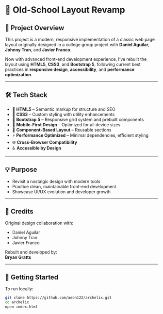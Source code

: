 # 🎨 Old-School Layout Revamp

## 📝 Project Overview

This project is a modern, responsive implementation of a classic web page layout originally designed in a college group project with **Daniel Aguilar**, **Johnny Tran**, and **Javier Franco**.

Now with advanced front-end development experience, I’ve rebuilt the layout using **HTML5**, **CSS3**, and **Bootstrap 5**, following current best practices in **responsive design**, **accessibility**, and **performance optimization**.

---

## 🛠️ Tech Stack

- 🔧 **HTML5** – Semantic markup for structure and SEO  
- 🎨 **CSS3** – Custom styling with utility enhancements  
- 🧱 **Bootstrap 5** – Responsive grid system and prebuilt components  
- 📱 **Mobile-First Design** – Optimized for all device sizes  
- 🧩 **Component-Based Layout** – Reusable sections  
- ⚡ **Performance Optimized** – Minimal dependencies, efficient styling  
- 🌐 **Cross-Browser Compatibility**  
- ♿ **Accessible by Design**  

---

## 💡 Purpose

- Revisit a nostalgic design with modern tools  
- Practice clean, maintainable front-end development  
- Showcase UI/UX evolution and developer growth  

---

## 👥 Credits

Original design collaboration with:

- Daniel Aguilar  
- Johnny Tran  
- Javier Franco  

Rebuilt and developed by:  
**Bryan Gratts**

---

## 🚀 Getting Started

To run locally:

```bash
git clone https://github.com/aeon122/archelix.git
cd archelix
open index.html
